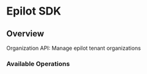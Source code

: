 # Epilot SDK


## Overview

Organization API: Manage epilot tenant organizations

### Available Operations


